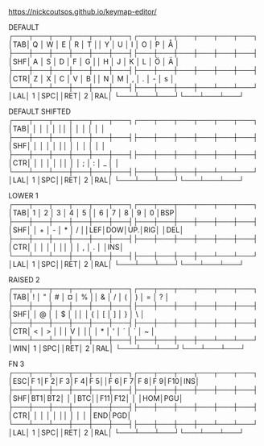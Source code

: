https://nickcoutsos.github.io/keymap-editor/


DEFAULT
┌───┬───┬───┬───┬───┬───┐┌───┬───┬───┬───┬───┬───┐
│TAB│ Q │ W │ E │ R │ T ││ Y │ U │ I │ O │ P │ Å │
├───┼───┼───┼───┼───┼───┤├───┼───┼───┼───┼───┼───┤
│SHF│ A │ S │ D │ F │ G ││ H │ J │ K │ L │ Ö │ Ä │
├───┼───┼───┼───┼───┼───┤├───┼───┼───┼───┼───┼───┤
│CTR│ Z │ X │ C │ V │ B ││ N │ M │ , │ . │ - │ s │
└───┴───┴───┼───┼───┼───┤├───┼───┼───┼───┴───┴───┘
            │LAL│ 1 │SPC││RET│ 2 │RAL│
            └───┴───┴───┘└───┴───┴───┘

DEFAULT SHIFTED
┌───┬───┬───┬───┬───┬───┐┌───┬───┬───┬───┬───┬───┐
│TAB│   │   │   │   │   ││   │   │   │   │   │   │
├───┼───┼───┼───┼───┼───┤├───┼───┼───┼───┼───┼───┤
│SHF│   │   │   │   │   ││   │   │   │   │   │   │
├───┼───┼───┼───┼───┼───┤├───┼───┼───┼───┼───┼───┤
│CTR│   │   │   │   │   ││   │   │ ; │ : │ _ │   │
└───┴───┴───┼───┼───┼───┤├───┼───┼───┼───┴───┴───┘
            │LAL│ 1 │SPC││RET│ 2 │RAL│
            └───┴───┴───┘└───┴───┴───┘

LOWER 1
┌───┬───┬───┬───┬───┬───┐┌───┬───┬───┬───┬───┬───┐
│TAB│ 1 │ 2 │ 3 │ 4 │ 5 ││ 6 │ 7 │ 8 │ 9 │ 0 │BSP│
├───┼───┼───┼───┼───┼───┤├───┼───┼───┼───┼───┼───┤
│SHF│   │ + │ - │ * │ / ││LEF│DOW│UP.│RIG│   │DEL│
├───┼───┼───┼───┼───┼───┤├───┼───┼───┼───┼───┼───┤
│CTR│   │   │   │   │   ││   │   │ , │ . │   │INS│
└───┴───┴───┼───┼───┼───┤├───┼───┼───┼───┴───┴───┘
            │LAL│ 1 │SPC││RET│ 2 │RAL│
            └───┴───┴───┘└───┴───┴───┘

RAISED 2
┌───┬───┬───┬───┬───┬───┐┌───┬───┬───┬───┬───┬───┐
│TAB│ ! │ " │ # │ ¤ │ % ││ & │ / │ ( │ ) │ = │ ? │
├───┼───┼───┼───┼───┼───┤├───┼───┼───┼───┼───┼───┤
│SHF│   │ @ │   │ $ │   ││   │ { │ [ │ ] │ } │ \ │
├───┼───┼───┼───┼───┼───┤├───┼───┼───┼───┼───┼───┤
│CTR│ < │ > │ | │ V │   ││   │ * │ ' │ ´ │ ` │ ~ │
└───┴───┴───┼───┼───┼───┤├───┼───┼───┼───┴───┴───┘
            │WIN│ 1 │SPC││RET│ 2 │RAL│
            └───┴───┴───┘└───┴───┴───┘

FN 3
┌───┬───┬───┬───┬───┬───┐┌───┬───┬───┬───┬───┬───┐
│ESC│F 1│F 2│F 3│F 4│F 5││F 6│F 7│F 8│F 9│F10│INS│
├───┼───┼───┼───┼───┼───┤├───┼───┼───┼───┼───┼───┤
│SHF│BT1│BT2│   │   │BTC││F11│F12│   │   │HOM│PGU│
├───┼───┼───┼───┼───┼───┤├───┼───┼───┼───┼───┼───┤
│CTR│   │   │   │   │   ││   │   │   │   │END│PGD│
└───┴───┴───┼───┼───┼───┤├───┼───┼───┼───┴───┴───┘
            │LAL│ 1 │SPC││RET│ 2 │RAL│
            └───┴───┴───┘└───┴───┴───┘